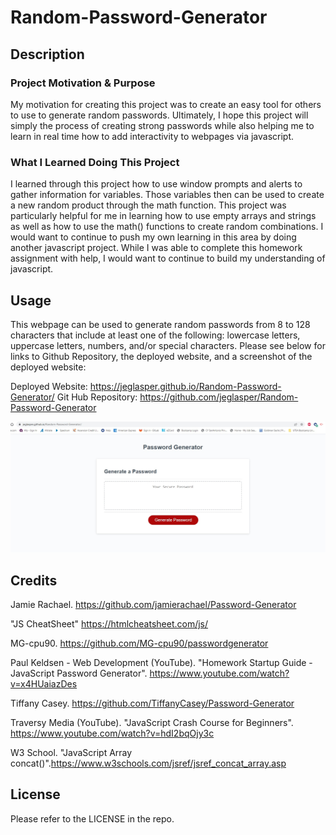 # Random-Password-Generator

## Description

### Project Motivation & Purpose

My motivation for creating this project was to create an easy tool for others to use to generate random passwords. Ultimately, I hope this project will simply the process of creating strong passwords while also helping me to learn in real time how to add interactivity to webpages via javascript. 

### What I Learned Doing This Project

I learned through this project how to use window prompts and alerts to gather information for variables. Those variables then can be used to create a new random product through the math function. This project was particularly helpful for me in learning how to use empty arrays and strings as well as how to use the math() functions to create random combinations. I would want to continue to push my own learning in this area by doing another javascript project. While I was able to complete this homework assignment with help, I would want to continue to build my understanding of javascript.

## Usage

This webpage can be used to generate random passwords from 8 to 128 characters that include at least one of the following: lowercase letters, uppercase letters, numbers, and/or special characters. Please see below for links to Github Repository, the deployed website, and a screenshot of the deployed website:

Deployed Website: https://jeglasper.github.io/Random-Password-Generator/
Git Hub Repository: https://github.com/jeglasper/Random-Password-Generator

![Deployed Website Image](assets/images/Random-Password-Generator-Deployed-Website.jpg)

## Credits

Jamie Rachael. https://github.com/jamierachael/Password-Generator

"JS CheatSheet" https://htmlcheatsheet.com/js/

MG-cpu90. https://github.com/MG-cpu90/passwordgenerator

Paul Keldsen - Web Development (YouTube). "Homework Startup Guide - JavaScript Password Generator". https://www.youtube.com/watch?v=x4HUaiazDes

Tiffany Casey. https://github.com/TiffanyCasey/Password-Generator

Traversy Media (YouTube). "JavaScript Crash Course for Beginners". https://www.youtube.com/watch?v=hdI2bqOjy3c

W3 School. "JavaScript Array concat()".https://www.w3schools.com/jsref/jsref_concat_array.asp

## License

Please refer to the LICENSE in the repo.